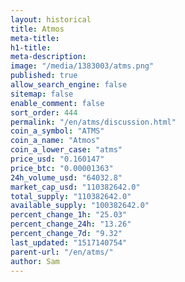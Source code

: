 ```yaml
---
layout: historical
title: Atmos
meta-title: 
h1-title: 
meta-description: 
image: "/media/1383003/atms.png"
published: true
allow_search_engine: false
sitemap: false
enable_comment: false
sort_order: 444
permalink: "/en/atms/discussion.html"
coin_a_symbol: "ATMS"
coin_a_name: "Atmos"
coin_a_lower_case: "atms"
price_usd: "0.160147"
price_btc: "0.00001363"
24h_volume_usd: "64032.8"
market_cap_usd: "110382642.0"
total_supply: "110382642.0"
available_supply: "100382642.0"
percent_change_1h: "25.03"
percent_change_24h: "13.26"
percent_change_7d: "9.32"
last_updated: "1517140754"
parent-url: "/en/atms/"
author: Sam
---
```



